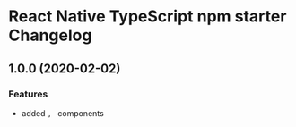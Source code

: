 # React Native TypeScript npm starter Changelog

## 1.0.0 (2020-02-02)

### Features

- added ``, `` components
